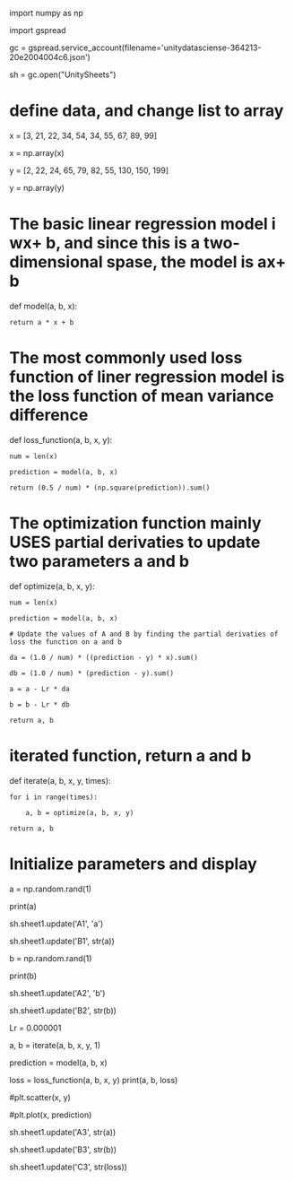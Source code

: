 

import numpy as np

import gspread

gc = gspread.service_account(filename='unitydatasciense-364213-20e2004004c6.json')

sh = gc.open("UnitySheets")

# define data, and change list to array

x = [3, 21, 22, 34, 54, 34, 55, 67, 89, 99]

x = np.array(x)

y = [2, 22, 24, 65, 79, 82, 55, 130, 150, 199]

y = np.array(y)


# The basic linear regression model i wx+ b, and since this is a two-dimensional spase, the model is ax+ b

def model(a, b, x):

    return a * x + b


# The most commonly used loss function of liner regression model is the loss function of mean variance difference
def loss_function(a, b, x, y):

    num = len(x)
    
    prediction = model(a, b, x)
    
    return (0.5 / num) * (np.square(prediction)).sum()


# The optimization function mainly USES partial derivaties to update two parameters a and b
def optimize(a, b, x, y):

    num = len(x)
    
    prediction = model(a, b, x)
    
    # Update the values of A and B by finding the partial derivaties of loss the function on a and b
    
    da = (1.0 / num) * ((prediction - y) * x).sum()
    
    db = (1.0 / num) * (prediction - y).sum()
    
    a = a - Lr * da
    
    b = b - Lr * db
    
    return a, b


# iterated function, return a and b

def iterate(a, b, x, y, times):

    for i in range(times):
    
        a, b = optimize(a, b, x, y)
        
    return a, b


# Initialize parameters and display

a = np.random.rand(1)

print(a)

sh.sheet1.update('A1', 'a')

sh.sheet1.update('B1', str(a))

b = np.random.rand(1)

print(b)

sh.sheet1.update('A2', 'b')

sh.sheet1.update('B2', str(b))

Lr = 0.000001

a, b = iterate(a, b, x, y, 1)

prediction = model(a, b, x)

loss = loss_function(a, b, x, y)
print(a, b, loss)

#plt.scatter(x, y)

#plt.plot(x, prediction)

sh.sheet1.update('A3', str(a))

sh.sheet1.update('B3', str(b))

sh.sheet1.update('C3', str(loss))
